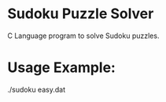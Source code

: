 # Sudoku Puzzle Solver

C Language program to solve Sudoku puzzles.

# Usage Example: 

./sudoku easy.dat

